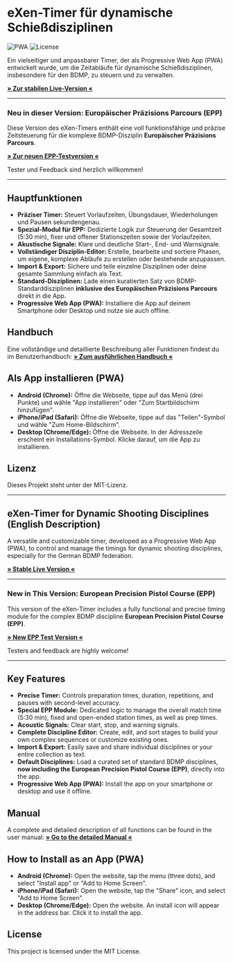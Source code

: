 # eXen-Timer für dynamische Schießdisziplinen

![PWA](https://img.shields.io/badge/PWA-Ready-f59e0b)
![License](https://img.shields.io/badge/License-MIT-blue.svg)

Ein vielseitiger und anpassbarer Timer, der als Progressive Web App (PWA) entwickelt wurde, um die Zeitabläufe für dynamische Schießdisziplinen, insbesondere für den BDMP, zu steuern und zu verwalten.

**[» Zur stabilen Live-Version «](https://exeninfo.github.io/eXen-Timer/)**

---

### **Neu in dieser Version: Europäischer Präzisions Parcours (EPP)**
Diese Version des eXen-Timers enthält eine voll funktionsfähige und präzise Zeitsteuerung für die komplexe BDMP-Disziplin **Europäischer Präzisions Parcours**.

**[» Zur neuen EPP-Testversion «](https://exeninfo.github.io/eXenTimerEPP/)**

Tester und Feedback sind herzlich willkommen!

---

## Hauptfunktionen

* **Präziser Timer:** Steuert Vorlaufzeiten, Übungsdauer, Wiederholungen und Pausen sekundengenau.
* **Spezial-Modul für EPP:** Dedizierte Logik zur Steuerung der Gesamtzeit (5:30 min), fixer und offener Stationszeiten sowie der Vorlaufzeiten.
* **Akustische Signale:** Klare und deutliche Start-, End- und Warnsignale.
* **Vollständiger Disziplin-Editor:** Erstelle, bearbeite und sortiere Phasen, um eigene, komplexe Abläufe zu erstellen oder bestehende anzupassen.
* **Import & Export:** Sichere und teile einzelne Disziplinen oder deine gesamte Sammlung einfach als Text.
* **Standard-Disziplinen:** Lade einen kuratierten Satz von BDMP-Standarddisziplinen **inklusive des Europäischen Präzisions Parcours** direkt in die App.
* **Progressive Web App (PWA):** Installiere die App auf deinem Smartphone oder Desktop und nutze sie auch offline.

## Handbuch

Eine vollständige und detaillierte Beschreibung aller Funktionen findest du im Benutzerhandbuch:
**[» Zum ausführlichen Handbuch «](https://exeninfo.github.io/eXen-Timer/manual.html)**

## Als App installieren (PWA)

* **Android (Chrome):** Öffne die Webseite, tippe auf das Menü (drei Punkte) und wähle "App installieren" oder "Zum Startbildschirm hinzufügen".
* **iPhone/iPad (Safari):** Öffne die Webseite, tippe auf das "Teilen"-Symbol und wähle "Zum Home-Bildschirm".
* **Desktop (Chrome/Edge):** Öffne die Webseite. In der Adresszeile erscheint ein Installations-Symbol. Klicke darauf, um die App zu installieren.

## Lizenz

Dieses Projekt steht unter der MIT-Lizenz.

***

## eXen-Timer for Dynamic Shooting Disciplines (English Description)

A versatile and customizable timer, developed as a Progressive Web App (PWA), to control and manage the timings for dynamic shooting disciplines, especially for the German BDMP federation.

**[» Stable Live Version «](https://exeninfo.github.io/eXen-Timer/)**

---

### **New in This Version: European Precision Pistol Course (EPP)**
This version of the eXen-Timer includes a fully functional and precise timing module for the complex BDMP discipline **European Precision Pistol Course (EPP)**.

**[» New EPP Test Version «](https://exeninfo.github.io/eXenTimerEPP/)**

Testers and feedback are highly welcome!

---

## Key Features

* **Precise Timer:** Controls preparation times, duration, repetitions, and pauses with second-level accuracy.
* **Special EPP Module:** Dedicated logic to manage the overall match time (5:30 min), fixed and open-ended station times, as well as prep times.
* **Acoustic Signals:** Clear start, stop, and warning signals.
* **Complete Discipline Editor:** Create, edit, and sort stages to build your own complex sequences or customize existing ones.
* **Import & Export:** Easily save and share individual disciplines or your entire collection as text.
* **Default Disciplines:** Load a curated set of standard BDMP disciplines, **now including the European Precision Pistol Course (EPP)**, directly into the app.
* **Progressive Web App (PWA):** Install the app on your smartphone or desktop and use it offline.

## Manual

A complete and detailed description of all functions can be found in the user manual:
**[» Go to the detailed Manual «](https://exeninfo.github.io/eXen-Timer/manual.html)**

## How to Install as an App (PWA)

* **Android (Chrome):** Open the website, tap the menu (three dots), and select "Install app" or "Add to Home Screen".
* **iPhone/iPad (Safari):** Open the website, tap the "Share" icon, and select "Add to Home Screen".
* **Desktop (Chrome/Edge):** Open the website. An install icon will appear in the address bar. Click it to install the app.

## License

This project is licensed under the MIT License.
